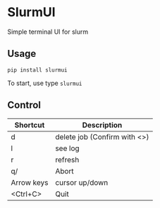 # SlurmUI
Simple terminal UI for slurm

## Usage
```
pip install slurmui
```
To start, use type `slurmui`

## Control
| Shortcut | Description               |
|----------|---------------------------|
|d | delete job (Confirm with <<Enter>>) |
|l | see log|
|r | refresh |
|q/<Escape> | Abort|
|Arrow keys | cursor up/down |
|<Ctrl+C> | Quit |